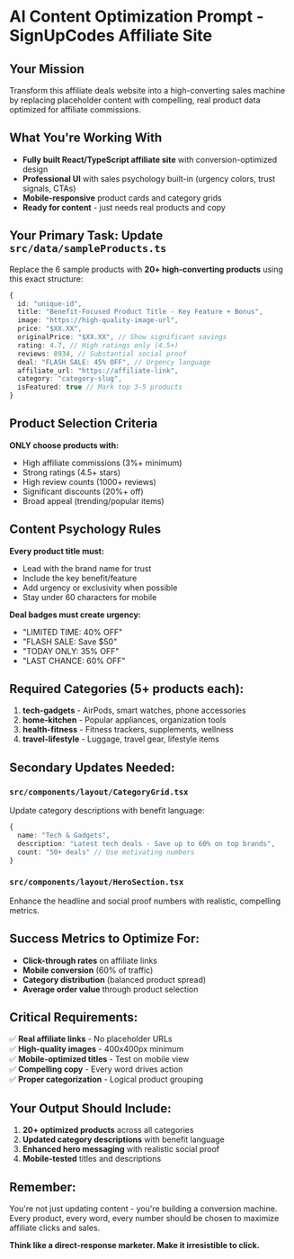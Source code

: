 # AI Content Optimization Prompt - SignUpCodes Affiliate Site

## Your Mission
Transform this affiliate deals website into a high-converting sales machine by replacing placeholder content with compelling, real product data optimized for affiliate commissions.

## What You're Working With
- **Fully built React/TypeScript affiliate site** with conversion-optimized design
- **Professional UI** with sales psychology built-in (urgency colors, trust signals, CTAs)
- **Mobile-responsive** product cards and category grids
- **Ready for content** - just needs real products and copy

## Your Primary Task: Update `src/data/sampleProducts.ts`

Replace the 6 sample products with **20+ high-converting products** using this exact structure:

```typescript
{
  id: "unique-id",
  title: "Benefit-Focused Product Title - Key Feature + Bonus",
  image: "https://high-quality-image-url",
  price: "$XX.XX",
  originalPrice: "$XX.XX", // Show significant savings
  rating: 4.7, // High ratings only (4.5+)
  reviews: 8934, // Substantial social proof
  deal: "FLASH SALE: 45% OFF", // Urgency language
  affiliate_url: "https://affiliate-link",
  category: "category-slug",
  isFeatured: true // Mark top 3-5 products
}
```

## Product Selection Criteria
**ONLY choose products with:**
- High affiliate commissions (3%+ minimum)
- Strong ratings (4.5+ stars)
- High review counts (1000+ reviews)
- Significant discounts (20%+ off)
- Broad appeal (trending/popular items)

## Content Psychology Rules
**Every product title must:**
- Lead with the brand name for trust
- Include the key benefit/feature
- Add urgency or exclusivity when possible
- Stay under 60 characters for mobile

**Deal badges must create urgency:**
- "LIMITED TIME: 40% OFF"
- "FLASH SALE: Save $50"
- "TODAY ONLY: 35% OFF"
- "LAST CHANCE: 60% OFF"

## Required Categories (5+ products each):
1. **tech-gadgets** - AirPods, smart watches, phone accessories
2. **home-kitchen** - Popular appliances, organization tools
3. **health-fitness** - Fitness trackers, supplements, wellness
4. **travel-lifestyle** - Luggage, travel gear, lifestyle items

## Secondary Updates Needed:

### `src/components/layout/CategoryGrid.tsx`
Update category descriptions with benefit language:
```typescript
{
  name: "Tech & Gadgets",
  description: "Latest tech deals - Save up to 60% on top brands",
  count: "50+ deals" // Use motivating numbers
}
```

### `src/components/layout/HeroSection.tsx`
Enhance the headline and social proof numbers with realistic, compelling metrics.

## Success Metrics to Optimize For:
- **Click-through rates** on affiliate links
- **Mobile conversion** (60% of traffic)
- **Category distribution** (balanced product spread)
- **Average order value** through product selection

## Critical Requirements:
✅ **Real affiliate links** - No placeholder URLs  
✅ **High-quality images** - 400x400px minimum  
✅ **Mobile-optimized titles** - Test on mobile view  
✅ **Compelling copy** - Every word drives action  
✅ **Proper categorization** - Logical product grouping  

## Your Output Should Include:
1. **20+ optimized products** across all categories
2. **Updated category descriptions** with benefit language
3. **Enhanced hero messaging** with realistic social proof
4. **Mobile-tested** titles and descriptions

## Remember:
You're not just updating content - you're building a conversion machine. Every product, every word, every number should be chosen to maximize affiliate clicks and sales.

**Think like a direct-response marketer. Make it irresistible to click.**